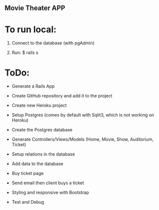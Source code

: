## Movie Theater APP
# To run local:

  1. Connect to the database (with pgAdmin)

  2. Run: $ rails s


# ToDo:

* Generate a Rails App

* Create GitHub repository and add it to the project

* Create new Heroku project

* Setup Postgres (comes by default with Sqlit3, which is not working on Heroku)

* Create the Postgres database

* Generate Controllers/Views/Models (Home, Movie, Show, Auditorium, Ticket)

* Setup relations in the database

* Add data to the database

* Buy ticket page

* Send email then client buys a ticket

* Styling and responsive with Bootstrap

* Test and Debug


